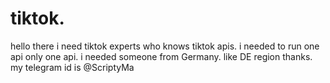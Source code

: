 # tiktok. 
hello there i need tiktok experts who knows tiktok apis. i needed to run one api only one api. i needed someone from Germany. like DE region thanks.
my telegram id is @ScriptyMa
